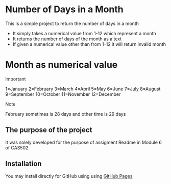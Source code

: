 # Number of Days in a Month
This is a simple project to return the number of days in a month
- It simply takes a numerical value from 1-12 which represent a month
- It returns the number of days of the month as a text
- If given a numerical value other than from 1-12 it will return invalid month

# Month as numerical value
> [!IMPORTANT]
> 1=January 2=February 3=March 4=April 5=May 6=June 7=July 8=August 9=September 10=October 11=November 12=December

> [!NOTE]
> February sometimes is 28 days and other time is 29 days

## The purpose of the project
It was solely developed for the purpose of assigment Readme in Module 6 of CAS502

## Installation
You may install directly for GitHub using using [GitHub Pages](https://pages.github.com/)
